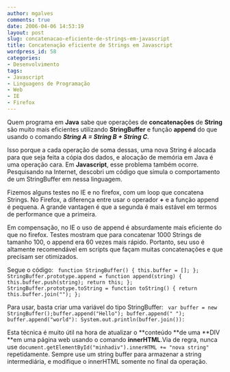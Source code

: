 ```yaml
---
author: mgalves
comments: true
date: 2006-04-06 14:53:19
layout: post
slug: concatenacao-eficiente-de-strings-em-javascript
title: Concatenação eficiente de Strings em Javascript
wordpress_id: 58
categories:
- Desenvolvimento
tags:
- Javascript
- Linguagens de Programação
- Web
- IE
- Firefox
---
```


Quem programa em **Java** sabe que operações de **concatenações** de **String** são muito mais eficientes utilizando **StringBuffer** e função **append** do que usando o comando _**String A = String B + String C**_.

Isso porque a cada operação de soma dessas, uma nova String é alocada para que seja feita a cópia dos dados, e alocação de memória em Java é uma operação cara. Em **Javascript**, esse problema também ocorre. Pesquisando na Internet, descobri um código que simula o comportamento de um StringBuffer em nessa linguagem.

Fizemos alguns testes no IE e no firefox, com um loop que concatena Strings. No Firefox, a diferença entre usar o operador **+** e a função append é pequena. A grande vantagen é que a segunda é mais estável em termos de performance que a primeira.

Em compensação, no IE o uso de append é absurdamente mais eficiente do que no firefox. Testes mostram que para concatenar 1000 Strings de tamanho 100, o append era 60 vezes mais rápido. Portanto, seu uso é altamente recomendável em scripts que façam muitas concatenações e que precisam ser otimizados.

Segue o código:
`
function StringBuffer() {
this.buffer = [];
};
StringBuffer.prototype.append = function append(string) {
this.buffer.push(string);
return this;
};
StringBuffer.prototype.toString = function toString() {
return this.buffer.join("");
};`

Para usar, basta criar uma variável do tipo StringBuffer:
`
var buffer = new StringBuffer();buffer.append("Hello");
buffer.append(" ");
buffer.append("world"):
System.out.println(buffer.join()):`

Esta técnica é muito útil na hora de atualizar o **conteúdo **de uma **DIV **em uma página web usando o comando **innerHTML**.Via de regra, nunca use `document.getElementById("minhadiv").innerHTML += "nova string"` repetidamente. Sempre use um string buffer para armazenar a string intermediária, e modifique o innerHTML somente no final da operação.
